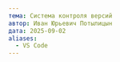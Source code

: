 ```yaml
---
тема: Система контроля версий
автор: Иван Юрьевич Потылицын
дата: 2025-09-02
aliases:
  - VS Code
---
```

